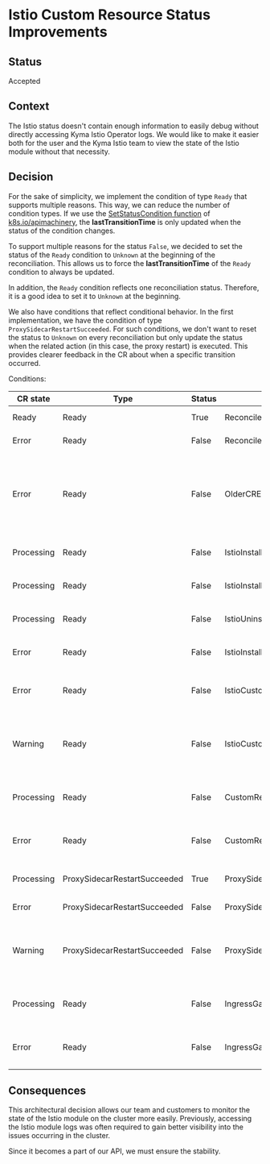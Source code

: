 # Istio Custom Resource Status Improvements

## Status
Accepted

## Context
The Istio status doesn't contain enough information to easily debug without directly accessing Kyma Istio Operator logs. We would like to make it easier both for the user and the Kyma Istio team to view the state of the Istio module without that necessity.

## Decision

For the sake of simplicity, we implement the condition of type `Ready` that supports multiple reasons. This way, we can reduce the number of condition types. If we use the [SetStatusCondition function](https://pkg.go.dev/k8s.io/apimachinery/pkg/api/meta#SetStatusCondition) of [k8s.io/apimachinery](http://k8s.io/apimachinery), the **lastTransitionTime** is only updated when the status of the condition changes.

To support multiple reasons for the status `False`, we decided to set the status of the `Ready` condition to `Unknown` at the beginning of the reconciliation. This allows us to force the **lastTransitionTime** of the `Ready` condition to always be updated.

In addition, the `Ready` condition reflects one reconciliation status. Therefore, it is a good idea to set it to `Unknown` at the beginning.

We also have conditions that reflect conditional behavior. In the first implementation, we have the condition of type `ProxySidecarRestartSucceeded`. For such conditions, we don't want to reset the status to `Unknown` on every reconciliation but only update the status when the related action (in this case, the proxy restart) is executed. This provides clearer feedback in the CR about when a specific transition occurred.

Conditions:

| CR state   | Type                         | Status | Reason                            | Message                                                                                  |
|------------|------------------------------|--------|-----------------------------------|------------------------------------------------------------------------------------------|
| Ready      | Ready                        | True   | ReconcileSucceeded                | Reconciliation succeeded                                                                 |
| Error      | Ready                        | False  | ReconcileFailed                   | Reconciliation failed                                                                    |
| Error      | Ready                        | False  | OlderCRExists                     | This Istio custom resource is not the oldest one and does not represent the module state |
| Processing | Ready                        | False  | IstioInstallNotNeeded             | Istio installation is not needed                                                         |
| Processing | Ready                        | False  | IstioInstallSucceeded             | Istio installation succeeded                                                             |
| Processing | Ready                        | False  | IstioUninstallSucceeded           | Istio uninstallation succeeded                                                            |
| Error      | Ready                        | False  | IstioInstallUninstallFailed       | Istio install or uninstall failed                                                        |
| Error      | Ready                        | False  | IstioCustomResourceMisconfigured  | Istio custom resource has invalid configuration                                          |
| Warning    | Ready                        | False  | IstioCustomResourcesDangling      | Istio deletion blocked because of existing Istio custom resources                        |
| Processing | Ready                        | False  | CustomResourcesReconcileSucceeded | Custom resources reconciliation succeeded                                                |
| Error      | Ready                        | False  | CustomResourcesReconcileFailed    | Custom resources reconciliation failed                                                   |
| Processing | ProxySidecarRestartSucceeded | True   | ProxySidecarRestartSucceeded      | Proxy sidecar restart succeeded                                                          |
| Error      | ProxySidecarRestartSucceeded | False  | ProxySidecarRestartFailed         | Proxy sidecar restart failed                                                             |
| Warning    | ProxySidecarRestartSucceeded | False  | ProxySidecarManualRestartRequired | Proxy sidecar manual restart is required for some workloads                              |
| Processing | Ready                        | False  | IngressGatewayReconcileSucceeded  | Istio Ingress Gateway reconciliation succeeded                                           |
| Error      | Ready                        | False  | IngressGatewayReconcileFailed     | Istio Ingress Gateway reconciliation failed                                              |


## Consequences
This architectural decision allows our team and customers to monitor the state of the Istio module on the cluster more easily. Previously, accessing the Istio module logs was often required to gain better visibility into the issues occurring in the cluster.

Since it becomes a part of our API, we must ensure the stability.